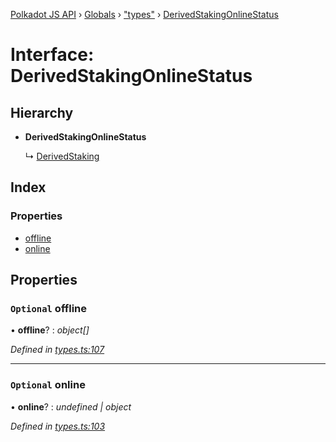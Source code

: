 [Polkadot JS API](../README.md) › [Globals](../globals.md) › ["types"](../modules/_types_.md) › [DerivedStakingOnlineStatus](_types_.derivedstakingonlinestatus.md)

# Interface: DerivedStakingOnlineStatus

## Hierarchy

* **DerivedStakingOnlineStatus**

  ↳ [DerivedStaking](_types_.derivedstaking.md)

## Index

### Properties

* [offline](_types_.derivedstakingonlinestatus.md#optional-offline)
* [online](_types_.derivedstakingonlinestatus.md#optional-online)

## Properties

### `Optional` offline

• **offline**? : *object[]*

*Defined in [types.ts:107](https://github.com/polkadot-js/api/blob/d41f6ec3ef/packages/api-derive/src/types.ts#L107)*

___

### `Optional` online

• **online**? : *undefined | object*

*Defined in [types.ts:103](https://github.com/polkadot-js/api/blob/d41f6ec3ef/packages/api-derive/src/types.ts#L103)*
